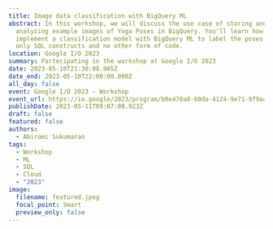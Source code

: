 ```yaml
---
title: Image data classification with BigQuery ML
abstract: In this workshop, we will discuss the use case of storing and
  analyzing example images of Yoga Poses in BigQuery. You'll learn how to
  implement a classification model with BigQuery ML to label the poses using
  only SQL constructs and no other form of code.
location: Google I/O 2023
summary: Partecipating in the workshop at Google I/O 2023
date: 2023-05-10T21:30:08.905Z
date_end: 2023-05-10T22:00:00.000Z
all_day: false
event: Google I/O 2023 - Workshop
event_url: https://io.google/2023/program/b0e470a8-60da-4124-9e71-9f9aa382e514/
publishDate: 2023-05-11T09:07:08.923Z
draft: false
featured: false
authors:
  - Abirami Sukumaran
tags:
  - Workshop
  - ML
  - SQL
  - Cloud
  - "2023"
image:
  filename: featured.jpeg
  focal_point: Smart
  preview_only: false
---
```

